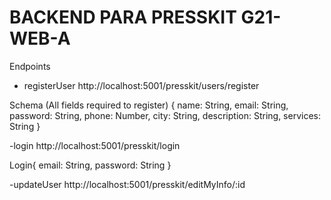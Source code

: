 # BACKEND PARA PRESSKIT G21-WEB-A

Endpoints

- registerUser
http://localhost:5001/presskit/users/register

Schema (All fields required to register) {
name: String,
email: String,
password: String,
phone: Number,
city: String,
description: String,
services: String
}


-login
http://localhost:5001/presskit/login

Login{
email: String,
password: String
}

-updateUser
http://localhost:5001/presskit/editMyInfo/:id

